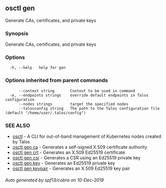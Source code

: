 <!-- markdownlint-disable -->
## osctl gen

Generate CAs, certificates, and private keys

### Synopsis

Generate CAs, certificates, and private keys

### Options

```
  -h, --help   help for gen
```

### Options inherited from parent commands

```
      --context string       Context to be used in command
  -e, --endpoints strings    override default endpoints in Talos configuration
      --nodes strings        target the specified nodes
      --talosconfig string   The path to the Talos configuration file (default "/home/user/.talos/config")
```

### SEE ALSO

* [osctl](osctl.md)	 - A CLI for out-of-band management of Kubernetes nodes created by Talos
* [osctl gen ca](osctl_gen_ca.md)	 - Generates a self-signed X.509 certificate authority
* [osctl gen crt](osctl_gen_crt.md)	 - Generates an X.509 Ed25519 certificate
* [osctl gen csr](osctl_gen_csr.md)	 - Generates a CSR using an Ed25519 private key
* [osctl gen key](osctl_gen_key.md)	 - Generates an Ed25519 private key
* [osctl gen keypair](osctl_gen_keypair.md)	 - Generates an X.509 Ed25519 key pair

###### Auto generated by spf13/cobra on 10-Dec-2019
